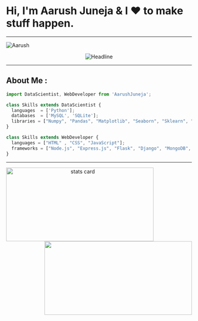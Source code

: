 <h1>Hi, I'm Aarush Juneja & I ❤️ to make stuff happen.</h1>
<hr>
<p > <img src="https://komarev.com/ghpvc/?username=AarushJuneja&label=Profile%20views&color=0e75b6&style=flat" alt="Aarush" /> </p>

<div align=center>
        <img src="https://readme-typing-svg.herokuapp.com?color=white&size=32&center=true&vCenter=true&width=600&height=50&lines=Information+Technology+Student;Data+Scientist+by+Day.;Web+Developer+by+Night.;" alt="Headline" />
</div>
<hr>
<h2>About Me : </h2>

```js
import DataScientist, WebDeveloper from 'AarushJuneja';

class Skills extends DataScientist {
  languages  = ['Python'];
  databases  = ['MySQL', 'SQLite'];
  libraries = ["Numpy", "Pandas", "Matplotlib", "Seaborn", "Sklearn", "Scipy", "XGBoost"];
}

class Skills extends WebDeveloper {
  languages = ["HTML" , "CSS", "JavaScript"];
  frameworks = ["Node.js", "Express.js", "Flask", "Django", "MongoDB", "MySQL"];
}

```

<hr>

<a align= "center" href="https://github.com/AarushJuneja">
<img align="left" alt= "stats card" height="200px" width="400" src="https://github-readme-streak-stats.herokuapp.com/?user=AarushJuneja&theme=radical">
<img align="right" height="200px" width="400" src="https://github-readme-stats.vercel.app/api?username=AarushJuneja&count_private=true&theme=radical&show_icons=true" />
